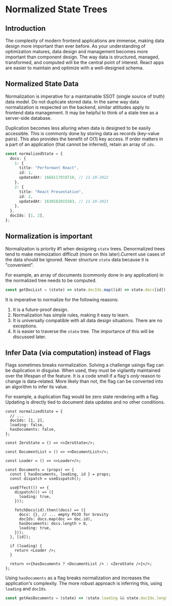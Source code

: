 # Normalized State Trees

## Introduction

The complexity of modern frontend applications are immense, making data design more important than ever before. As your understanding of optimization matures, data design and management becomes more important than component design. The way data is structured, managed, transformed, and computed will be the central point of interest. React apps are easier to maintain and optimize with a well-designed schema.

## Normalized State Data

Normalization is imperative for a maintainable SSOT (single source of truth) data model. Do not duplicate stored data. In the same way data normalization is respected on the backend, similar attitudes apply to frontend data management. It may be helpful to think of a state tree as a server-side database.

Duplication becomes less alluring when data is designed to be easily accessible. This is commonly done by storing data as records (key-value pairs). This also provides the benefit of O(1) key access. If order matters in a part of an application (that cannot be inferred), retain an array of `ids`.

```typescript
const normalizedState = {
  docs: {
    1: {
      title: "Performant React",
      id: 1,
      updatedAt: 1668117919710, // 11-10-2022
    },
    2: {
      title: "React Presentation",
      id: 2,
      updatedAt: 1636582015583, // 11-10-2021
    },
  },
  docIds: [1, 2],
};
```

## Normalization is important

Normalization is priority #1 when designing `state` trees. Denormalized trees tend to make memoization difficult (more on this later).Current use cases of the data should be ignored. Never structure `state` data because it is "convenient".

For example, an array of documents (commonly done in any application) in the normalized tree needs to be computed.

```typescript
const getDocList = (state) => state.docIds.map((id) => state.docs[id]);
```

It is imperative to normalize for the following reasons:

1. It is a future-proof design.
2. Normalization has simple rules, making it easy to learn.
3. It is universally compatible with all data design situations. There are no exceptions.
4. It is easier to traverse the `state` tree. The importance of this will be discussed later.

## Infer Data (via computation) instead of Flags

Flags sometimes breaks normalization. Solving a challenge usings flag can be duplication in disguise. When used, they must be vigilantly maintained over the lifespan of the feature. It is a code smell if a flag's _only_ reason to change is data-related. More likely than not, the flag can be converted into an algorithm to infer its value.

For example, a duplication flag would be zero state rendering with a flag. Updating is directly tied to document data updates and no other conditions.

```tsx
const normalizedState = {
  // ...
  docIds: [1, 2],
  loading: false,
  hasDocuments: false,
};

const ZeroState = () => <>ZeroState</>;

const DocumentList = () => <>DocumentList</>;

const Loader = () => <>Loader</>;

const Documents = (props) => {
  const { hasDocuments, loading, id } = props;
  const dispatch = useDispatch();

  useEffect(() => {
    dispatch(() => ({
      loading: true,
    }));

    fetchDocs(id).then((docs) => ({
      docs: {}, // ... empty POJO for brevity
      docIds: docs.map(doc => doc.id),
      hasDocuments: docs.length > 0,
      loading: true,
    }));
  }, [id]);

  if (loading) {
    return <Loader />;
  }

  return <>{hasDocuments ? <DocumentList /> : <ZeroState />}</>;
};
```

Using `hasDocuments` as a flag breaks normalization and increases the application's complexity. The more robust approach is inferring this, using `loading` and `docIds`.

```typescript
const getHasDocuments = (state) => !state.loading && state.docIds.length > 0
```
